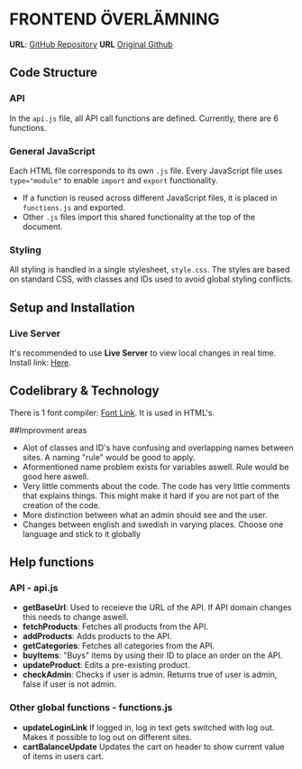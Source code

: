 # FRONTEND ÖVERLÄMNING

**URL**: [GitHub Repository](https://github.com/Alperen-tech/Webshop-2025-G1-FE)
**URL** [Original Github](https://github.com/Nackademin-BE-1-Admin/Webshop-2025-G1-FE)

## Code Structure

### API
In the `api.js` file, all API call functions are defined. Currently, there are 6 functions.

### General JavaScript
Each HTML file corresponds to its own `.js` file. Every JavaScript file uses `type="module"` to enable `import` and `export` functionality. 

- If a function is reused across different JavaScript files, it is placed in `functions.js` and exported.
- Other `.js` files import this shared functionality at the top of the document.

### Styling
All styling is handled in a single stylesheet, `style.css`. The styles are based on standard CSS, with classes and IDs used to avoid global styling conflicts.

## Setup and Installation

### Live Server
It's recommended to use **Live Server** to view local changes in real time. Install link: [Here](https://marketplace.visualstudio.com/items/?itemName=ritwickdey.LiveServer).

## Codelibrary & Technology
There is 1 font compiler: [Font Link](https://cdnjs.cloudflare.com/ajax/libs/font-awesome/6.5.0/css/all.min.css). It is used in HTML's.

##Improvment areas
- Alot of classes and ID's have confusing and overlapping names between sites. A naming "rule" would be good to apply.
- Aformentioned name problem exists for variables aswell. Rule would be good here aswell.
- Very little comments about the code. The code has very little comments that explains things. This might make it hard if you are not part of the creation of the code.
- More distinction between what an admin should see and the user.
- Changes between english and swedish in varying places. Choose one language and stick to it globally

## Help functions
### API - api.js
- **getBaseUrl**: Used to receieve the URL of the API. If API domain changes this needs to change aswell.
- **fetchProducts**: Fetches all products from the API.
- **addProducts**: Adds products to the API.
- **getCategories**: Fetches all categories from the API.
- **buyItems**: "Buys" items by using their ID to place an order on the API.
- **updateProduct**: Edits a pre-existing product.
- **checkAdmin**: Checks if user is admin. Returns true of user is admin, false if user is not admin.
### Other global functions - functions.js
- **updateLoginLink** If logged in, log in text gets switched with log out. Makes it possible to log out on different sites.
- **cartBalanceUpdate** Updates the cart on header to show current value of items in users cart.

